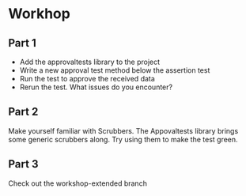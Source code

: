 # Workhop

## Part 1

* Add the approvaltests library to the project
* Write a new approval test method below the assertion test
* Run the test to approve the received data
* Rerun the test. What issues do you encounter?

## Part 2

Make yourself familiar with Scrubbers. The Appovaltests library brings some generic scrubbers along. Try using them to
make the test green.

## Part 3

Check out the workshop-extended branch
